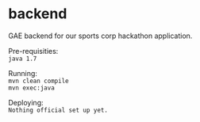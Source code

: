 backend
=======

GAE backend for our sports corp hackathon application.

Pre-requisities:  
`java 1.7`

Running:  
`mvn clean compile`  
`mvn exec:java`

Deploying:  
`Nothing official set up yet.`
